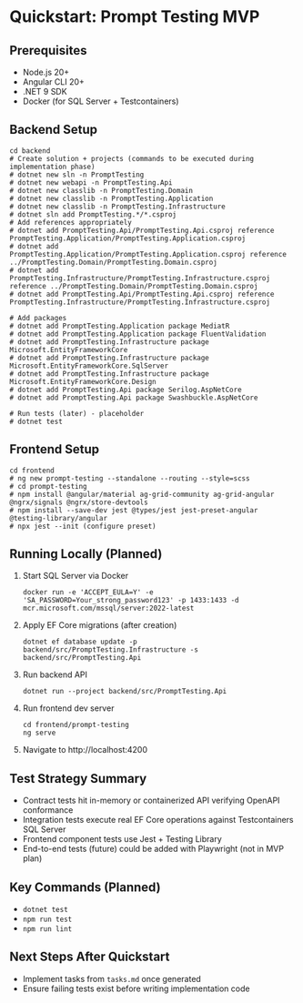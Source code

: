 # Quickstart: Prompt Testing MVP

## Prerequisites
- Node.js 20+
- Angular CLI 20+
- .NET 9 SDK
- Docker (for SQL Server + Testcontainers)

## Backend Setup
```
cd backend
# Create solution + projects (commands to be executed during implementation phase)
# dotnet new sln -n PromptTesting
# dotnet new webapi -n PromptTesting.Api
# dotnet new classlib -n PromptTesting.Domain
# dotnet new classlib -n PromptTesting.Application
# dotnet new classlib -n PromptTesting.Infrastructure
# dotnet sln add PromptTesting.*/*.csproj
# Add references appropriately
# dotnet add PromptTesting.Api/PromptTesting.Api.csproj reference PromptTesting.Application/PromptTesting.Application.csproj
# dotnet add PromptTesting.Application/PromptTesting.Application.csproj reference ../PromptTesting.Domain/PromptTesting.Domain.csproj
# dotnet add PromptTesting.Infrastructure/PromptTesting.Infrastructure.csproj reference ../PromptTesting.Domain/PromptTesting.Domain.csproj
# dotnet add PromptTesting.Api/PromptTesting.Api.csproj reference PromptTesting.Infrastructure/PromptTesting.Infrastructure.csproj

# Add packages
# dotnet add PromptTesting.Application package MediatR
# dotnet add PromptTesting.Application package FluentValidation
# dotnet add PromptTesting.Infrastructure package Microsoft.EntityFrameworkCore
# dotnet add PromptTesting.Infrastructure package Microsoft.EntityFrameworkCore.SqlServer
# dotnet add PromptTesting.Infrastructure package Microsoft.EntityFrameworkCore.Design
# dotnet add PromptTesting.Api package Serilog.AspNetCore
# dotnet add PromptTesting.Api package Swashbuckle.AspNetCore

# Run tests (later) - placeholder
# dotnet test
```

## Frontend Setup
```
cd frontend
# ng new prompt-testing --standalone --routing --style=scss
# cd prompt-testing
# npm install @angular/material ag-grid-community ag-grid-angular @ngrx/signals @ngrx/store-devtools
# npm install --save-dev jest @types/jest jest-preset-angular @testing-library/angular
# npx jest --init (configure preset)
```

## Running Locally (Planned)
1. Start SQL Server via Docker
   ```
   docker run -e 'ACCEPT_EULA=Y' -e 'SA_PASSWORD=Your_strong_password123' -p 1433:1433 -d mcr.microsoft.com/mssql/server:2022-latest
   ```
2. Apply EF Core migrations (after creation)
   ```
   dotnet ef database update -p backend/src/PromptTesting.Infrastructure -s backend/src/PromptTesting.Api
   ```
3. Run backend API
   ```
   dotnet run --project backend/src/PromptTesting.Api
   ```
4. Run frontend dev server
   ```
   cd frontend/prompt-testing
   ng serve
   ```
5. Navigate to http://localhost:4200

## Test Strategy Summary
- Contract tests hit in-memory or containerized API verifying OpenAPI conformance
- Integration tests execute real EF Core operations against Testcontainers SQL Server
- Frontend component tests use Jest + Testing Library
- End-to-end tests (future) could be added with Playwright (not in MVP plan)

## Key Commands (Planned)
- `dotnet test`
- `npm run test`
- `npm run lint`

## Next Steps After Quickstart
- Implement tasks from `tasks.md` once generated
- Ensure failing tests exist before writing implementation code
